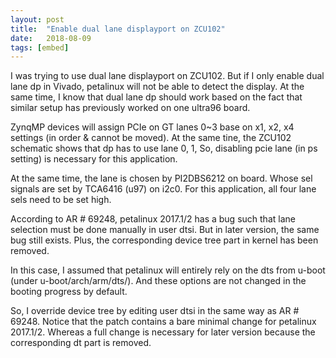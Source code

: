 ```yaml
---
layout: post
title:  "Enable dual lane displayport on ZCU102"
date:   2018-08-09
tags: [embed]
---
```


I was trying to use dual lane displayport on ZCU102. 
But if I only enable dual lane dp in Vivado, petalinux will not be able to detect the display.
At the same time, I know that dual lane dp should work based on the fact that similar setup has previously worked on one ultra96 board.

ZynqMP devices will assign PCIe on GT lanes 0~3 base on x1, x2, x4 settings (in order & cannot be moved).
At the same tine, the ZCU102 schematic shows that dp has to use lane 0, 1, 
So, disabling pcie lane (in ps setting) is necessary for this application.

At the same time, the lane is chosen by PI2DBS6212 on board. 
Whose sel signals are set by TCA6416 (u97) on i2c0. 
For this application, all four lane sels need to be set high.

According to AR # 69248, petalinux 2017.1/2 has a bug such that lane selection must be done manually in user dtsi.
But in later version, the same bug still exists. Plus, the corresponding device tree part in kernel has been removed. 

In this case, I assumed that petalinux will entirely rely on the dts from u-boot (under u-boot/arch/arm/dts/).
And these options are not changed in the booting progress by default. 

So, I override device tree by editing user dtsi in the same way as AR # 69248.
Notice that the patch contains a bare minimal change for petalinux 2017.1/2. 
Whereas a full change is necessary for later version because the corresponding dt part is removed.
